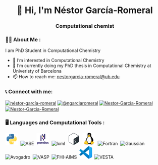
<h1 align="center">👋 Hi, I'm Néstor García-Romeral</h1>
<h3 align="center">Computational chemist</h3>

### :technologist: About Me :
I am PhD Student in Computational Chemistry
- 👀 I’m interested in Computational Chemistry 
- 🌱 I’m currently doing my PhD thesis in Computational Chemistry at Univeristy of Barcelona
- 📫 How to reach me: nestorgarcia-romeral@ub.edu

<h3 align="left"> 📞 Connect with me:</h3>
<p align="left">
<a href="https://linkedin.com/in/néstor-garcía-romeral" target="blank"><img align="center" src="https://raw.githubusercontent.com/rahuldkjain/github-profile-readme-generator/master/src/images/icons/Social/linked-in-alt.svg" alt="néstor-garcía-romeral" height="40" width="40" /></a>
<a href="https://twitter.com/ngarciaromeral" target="blank"><img align="center" src="https://www.freepnglogos.com/uploads/twitter-logo-png/twitter-logo-vector-png-clipart-1.png" alt="@ngarciaromeral" height="40" width="40" /></a>
<a href="https://www.researchgate.net/profile/Nestor-Garcia-Romeral" target="blank"><img align="center" src="https://user-images.githubusercontent.com/7831701/36112854-ee5d53d2-0ff8-11e8-84b5-901f6099eba0.png" alt="Nestor-Garcia-Romeral" height="40" width="40" /></a>
<a href="https://orcid.org/my-orcid?orcid=0000-0003-3129-3697" target="blank"><img align="center" src="https://orcid.org/assets/vectors/orcid.logo.icon.svg" alt="Nestor-Garcia-Romeral" height="40" width="40" /></a> 
</p>

### 🖥️ Languages and Computational Tools :
<div>
  
  <img src="https://github.com/devicons/devicon/blob/master/icons/python/python-original.svg" title="Python" alt="Python" width="40" height="40"/>&nbsp;
  <img src="https://gitlab.com/uploads/-/system/project/avatar/470007/ase256.png?width=64" title="ASE" alt="ASE" width="40" height="40"/>&nbsp;
  <img src="https://github.com/devicons/devicon/blob/master/icons/pandas/pandas-original-wordmark.svg" title="Pandas" alt="Pandas" width="40" height="40"/>&nbsp;
  <img src="https://avatars.githubusercontent.com/u/612230?s=200&v=4" title="lxml" alt="lxml" width="50" height="40"/>&nbsp;
  <img src="https://github.com/devicons/devicon/blob/master/icons/bash/bash-original.svg" title="Bash" alt="Bash" width="40" height="40"/>&nbsp;
  <img src="https://raw.githubusercontent.com/devicons/devicon/master/icons/linux/linux-original.svg" title="Linux" alt="Linux" width="40" height="40"/>&nbsp;
  <img src="https://fullforms.com/images/image/Fortran_2838.png" title="Fortran" alt="Fortran" width="40" height="40"/>&nbsp;
  <img src="https://images.exxactcorp.com/CMS/landing-page/resource-center/supported-software/logo/Quantum-Chemistry/Gaussian.png" title="Gaussian" alt="Gaussian" width="40" height="40"/>&nbsp;
  <img src="https://th.bing.com/th/id/R.f6b2a2100c39310a17475b80484efc2f?rik=ldho2l2dUWInfw&riu=http%3a%2f%2f1.bp.blogspot.com%2f-pt0xFc8md2c%2fVO-tnWf2_SI%2fAAAAAAAAFP4%2ffOXOFilj9F8%2fs1600%2favogadro.png&ehk=cgh%2bp%2fMp607QO9pIs6F0CMLgojPqQhBrpgvbWg4sOps%3d&risl=&pid=ImgRaw&r=0" title="Avogadro" alt="Avogadro" width="40" height="40"/>&nbsp;
  <img src="https://cc.dipc.org/computing_resources/software/applications/vasp/overview/images/vasp-logo.png" title="VASP" alt="VASP" width="50" height="40"/>&nbsp;
  <img src="https://fhi-aims.org/uploads/images/FHI-aims-logo.png" title="FHI-AIMS" alt="FHI-AIMS" width="50" height="40"/>&nbsp;
  <img src="https://github.com/devicons/devicon/blob/master/icons/vscode/vscode-original.svg" title="VSCode" alt="VSCode" width="40" height="40"/>&nbsp;
  <img src="https://ma.issp.u-tokyo.ac.jp/wp-content/uploads/sites/3/2018/02/image_mini-2-3.png" title="VESTA" alt="VESTA" width="40" height="40"/>&nbsp;
</div>
